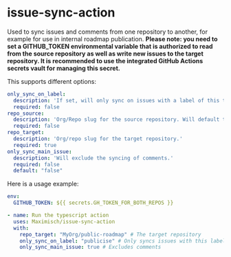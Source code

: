 # issue-sync-action
Used to sync issues and comments from one repository to another, for example for use in internal roadmap publication.
**Please note: you need to set a GITHUB_TOKEN environmental variable that is authorized to read from the source repository as well as write new issues to the target repository. It is recommended to use the integrated GitHub Actions secrets vault for managing this secret.**

This supports different options:
```yml
only_sync_on_label:
  description: 'If set, will only sync on issues with a label of this text'
  required: false
repo_source:
  description: 'Org/Repo slug for the source repository. Will default to action launch repo if not set.'
  required: false
repo_target:
  description: 'Org/repo slug for the target repository.'
  required: true
only_sync_main_issue:
  description: 'Will exclude the syncing of comments.'
  required: false
  default: "false"
 ```
 
Here is a usage example:
```yml
env:
  GITHUB_TOKEN: ${{ secrets.GH_TOKEN_FOR_BOTH_REPOS }}

- name: Run the typescript action
  uses: Maximisch/issue-sync-action
  with:
    repo_target: "MyOrg/public-roadmap" # The target repository
    only_sync_on_label: "publicise" # Only syncs issues with this label set
    only_sync_main_issue: true # Excludes comments
```
